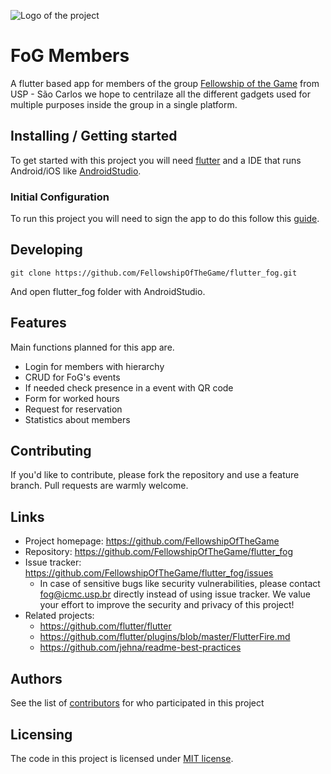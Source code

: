 ![Logo of the project]()

# FoG Members

A flutter based app for members of the group [Fellowship of the Game](https://www.fog.icmc.usp.br/) from USP - São Carlos we hope to centrilaze all the different gadgets used for multiple purposes inside the group in a single platform.
 
## Installing / Getting started

To get started with this project you will need [flutter](https://flutter.io/) and a IDE that runs Android/iOS like [AndroidStudio](https://developer.android.com/studio/).

### Initial Configuration

To run this project you will need to sign the app to do this follow this [guide](https://flutter.io/android-release/).

## Developing

```shell
git clone https://github.com/FellowshipOfTheGame/flutter_fog.git
```

And open flutter_fog folder with AndroidStudio.

## Features

Main functions planned for this app are.
* Login for members with hierarchy
* CRUD for FoG's events
* If needed check presence in a event with QR code
* Form for worked hours
* Request for reservation
* Statistics about members

## Contributing

If you'd like to contribute, please fork the repository and use a feature
branch. Pull requests are warmly welcome.

## Links

- Project homepage: https://github.com/FellowshipOfTheGame
- Repository: https://github.com/FellowshipOfTheGame/flutter_fog
- Issue tracker: https://github.com/FellowshipOfTheGame/flutter_fog/issues
  - In case of sensitive bugs like security vulnerabilities, please contact
    fog@icmc.usp.br directly instead of using issue tracker. We value your effort
    to improve the security and privacy of this project!
- Related projects:
  - https://github.com/flutter/flutter
  - https://github.com/flutter/plugins/blob/master/FlutterFire.md
  - https://github.com/jehna/readme-best-practices

## Authors

See the list of [contributors](https://github.com/FellowshipOfTheGame/flutter_fog/graphs/contributors) for who participated in this project

## Licensing

The code in this project is licensed under [MIT license](https://github.com/FellowshipOfTheGame/flutter_fog/blob/master/LICENSE).
